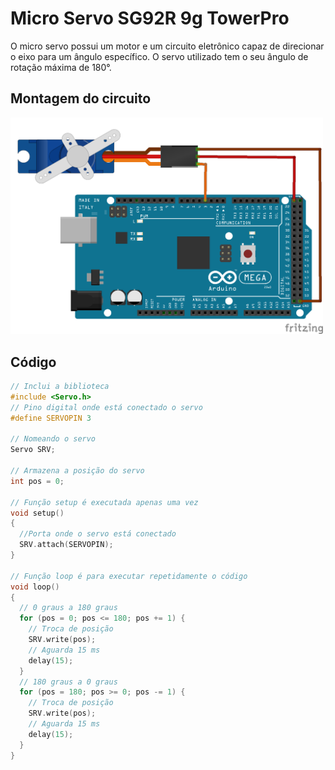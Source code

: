 # Micro Servo SG92R 9g TowerPro

O micro servo possui um motor e um circuito eletrônico capaz de direcionar o eixo para um ângulo específico. O servo utilizado tem o seu ângulo de rotação máxima de 180°.

## Montagem do circuito

<img src = "servo.png" alt = "Circuito servo" width = 500 />          

## Código

```C
// Inclui a biblioteca
#include <Servo.h>
// Pino digital onde está conectado o servo
#define SERVOPIN 3

// Nomeando o servo
Servo SRV;

// Armazena a posição do servo
int pos = 0;

// Função setup é executada apenas uma vez
void setup()
{
  //Porta onde o servo está conectado
  SRV.attach(SERVOPIN);
}

// Função loop é para executar repetidamente o código
void loop()
{
  // 0 graus a 180 graus
  for (pos = 0; pos <= 180; pos += 1) {
    // Troca de posição
    SRV.write(pos);
    // Aguarda 15 ms
    delay(15);
  }
  // 180 graus a 0 graus
  for (pos = 180; pos >= 0; pos -= 1) {
    // Troca de posição
    SRV.write(pos);
    // Aguarda 15 ms
    delay(15);
  }
}
```
